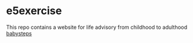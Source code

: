 # e5exercise

This repo contains a website for life advisory from childhood to adulthood [babysteps](http://babysteps.bitballoon.com/)
